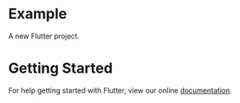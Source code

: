 # Example

A new Flutter project.

# Getting Started

For help getting started with Flutter, view our online [documentation](https://flutter.io).
